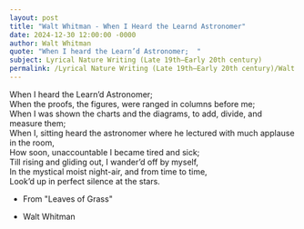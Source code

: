 ```yaml
---
layout: post
title: "Walt Whitman - When I Heard the Learnd Astronomer"
date: 2024-12-30 12:00:00 -0000
author: Walt Whitman
quote: "When I heard the Learn’d Astronomer;  "
subject: Lyrical Nature Writing (Late 19th–Early 20th century)
permalink: /Lyrical Nature Writing (Late 19th–Early 20th century)/Walt Whitman/Walt Whitman - When I Heard the Learnd Astronomer
---
```


When I heard the Learn’d Astronomer;  
When the proofs, the figures, were ranged in columns before me;  
When I was shown the charts and the diagrams, to add, divide, and measure them;  
When I, sitting heard the astronomer where he lectured with much applause in the room,  
How soon, unaccountable I became tired and sick;  
Till rising and gliding out, I wander’d off by myself,  
In the mystical moist night-air, and from time to time,  
Look’d up in perfect silence at the stars.  

- From "Leaves of Grass"

- Walt Whitman

